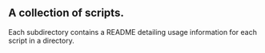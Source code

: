 ## A collection of scripts.
Each subdirectory contains a 
README detailing usage information for each script in a directory.
